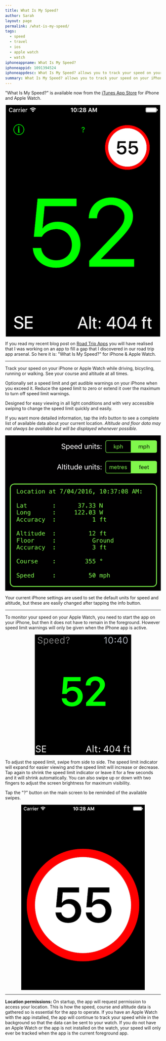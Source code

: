 ```yaml
---
title: What Is My Speed?
author: Sarah
layout: page
permalink: /what-is-my-speed/
tags:
  - speed
  - travel
  - ios
  - apple watch
  - watch
iphoneappname: What Is My Speed?
iphoneappid: 1091394524
iphoneappdesc: What Is My Speed? allows you to track your speed on your iPhone or Apple Watch while driving, bicycling, running or walking. See your course and altitude at all times. Set the speed limit to trigger warnings where appropriate.
summary: What Is My Speed? allows you to track your speed on your iPhone or Apple Watch while driving, bicycling, running or walking. See your course and altitude at all times. Set the speed limit to trigger warnings where appropriate.
---
```

<style>
img {
    display: block;
    margin-left: auto;
    margin-right: auto }
</style>

"What Is My Speed?" is available now from the [iTunes App Store][1] for iPhone and Apple Watch.

![What Is My Speed? - iPhone][2]

If you read my recent blog post on [Road Trip Apps][6] you will have realised that I was working on an app to fill a gap that I discovered in our road trip app arsenal. So here it is: "What Is My Speed?" for iPhone & Apple Watch.

---

Track your speed on your iPhone or Apple Watch while driving, bicycling, running or walking.
See your course and altitude at all times.

Optionally set a speed limit and get audible warnings on your iPhone when you exceed it. Reduce the speed limit to zero or extend it over the maximum to turn off speed limit warnings.

Designed for easy viewing in all light conditions and with very accessible swiping to change the speed limit quickly and easily.

If you want more detailed information, tap the info button to see a complete list of available data about your current location. *Altitude and floor data may not always be available but will be displayed whenever possible.*

![What Is My Speed? details - iPhone][3]

Your current iPhone settings are used to set the default units for speed and altitude, but these are easily changed after tapping the info button.

---

To monitor your speed on your Apple Watch, you need to start the app on your iPhone, but then it does not have to remain in the foreground. However speed limit warnings will only be given when the iPhone app is active.

![What Is My Speed? Apple Watch][4]

To adjust the speed limit, swipe from side to side. The speed limit indicator will expand for easier viewing and the speed limit will increase or decrease. Tap again to shrink the speed limit indicator or leave it for a few seconds and it will shrink automatically. You can also swipe up or down with two fingers to adjust the screen brightness for maximum visibility.

Tap the "?" button on the main screen to be reminded of the available swipes.

![What Is My Speed? adjust speed limit - iPhone][5]

---

**Location permissions:** On startup, the app will request permission to access your location. This is how the speed, course and altitude data is gathered so is essential for the app to operate. If you have an Apple Watch with the app installed, the app will continue to track your speed while in the background so that the data can be sent to your watch. If you do not have an Apple Watch or the app is not installed on the watch, your speed will only ever be tracked when the app is the current foreground app.

[1]: https://itunes.apple.com/app/what-is-my-speed/id1091394524
[2]: /images/speed_1.png
[3]: /images/speed_2.png
[4]: /images/speed_watch_1.png
[5]: /images/speed_3.png
[6]: /2016/04/road-trip-apps/

